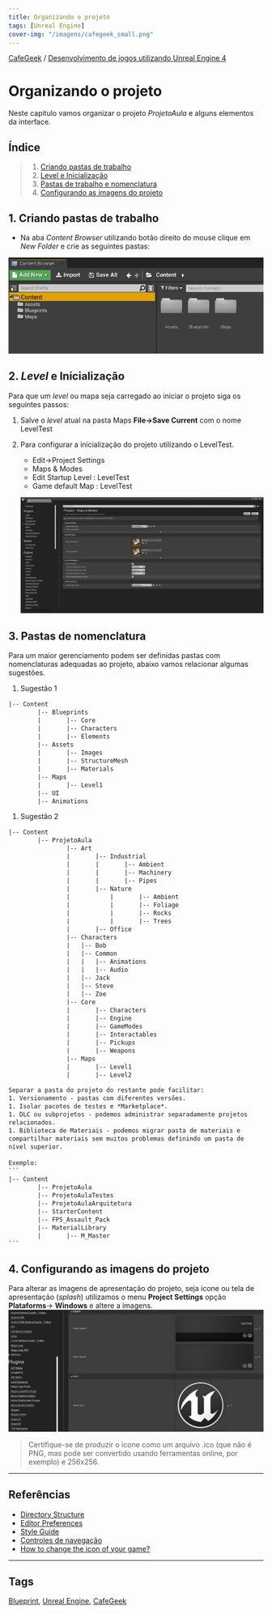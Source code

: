 ```yaml
---
title: Organizando o projeto
tags: [Unreal Engine]
cover-img: "/imagens/cafegeek_small.png"
---
```


[CafeGeek](https://myerco.github.io/unreal-engine)  / [Desenvolvimento de jogos utilizando Unreal Engine 4](https://myerco.github.io/unreal-engine/unreal.html)

# Organizando o projeto
Neste capitulo vamos organizar o projeto *ProjetoAula* e alguns elementos da interface.

## Índice
> 1. [Criando pastas de trabalho](#1)
> 1. [Level e Inicialização](#2)
> 1. [Pastas de trabalho e nomenclatura](#3)
> 1. [Configurando as imagens do projeto](#4)

<a name="1"></a>
## 1. Criando pastas de trabalho
- Na aba *Content Browser* utilizando botão direito do mouse clique em *New Folder* e crie as seguintes pastas:   

![](../imagens/projeto/projeto7.png)

<a name="2"></a>
## 2. *Level* e Inicialização
Para que um *level* ou mapa seja carregado ao iniciar o projeto siga os seguintes passos:  
1. Salve o *level* atual na pasta Maps **File->Save Current** com o nome LevelTest
1. Para configurar a inicialização do projeto utilizando o LevelTest.
	- Edit->Project Settings
	- Maps & Modes
	- Edit Startup Level : LevelTest
	- Game default Map : LevelTest  

	![](../imagens/projeto/projeto5.png)

## 3. Pastas de nomenclatura
Para um maior gerenciamento podem ser definidas pastas com nomenclaturas adequadas ao projeto, abaixo vamos relacionar algumas sugestões.

1. Sugestão 1
```
|-- Content
		|-- Blueprints
		|		|-- Core
		|		|-- Characters
		|		|-- Elements
		|-- Assets
		|		|-- Images
		|		|-- StructureMesh
		|		|-- Materials
		|-- Maps
		|		|-- Level1
		|-- UI
		|-- Animations
```

1. Sugestão 2
```
|-- Content
		|-- ProjetoAula
				|-- Art
				|		|-- Industrial
				|		|		|-- Ambient
				|		|		|-- Machinery
				|		|		|-- Pipes
				|		|-- Nature
				|  			|		|-- Ambient
				|  			|		|-- Foliage
				|  			|		|-- Rocks
				|  			|		|-- Trees
				|		|-- Office
				|-- Characters
				|   |-- Bob
				|   |-- Common
				|   |   |-- Animations
				|   |   |-- Audio
				|   |-- Jack
				|   |-- Steve
				|   |-- Zoe						
				|-- Core
				|		|-- Characters
				|		|-- Engine
				|		|-- GameModes
				|		|-- Interactables
				|		|-- Pickups
				|		|-- Weapons
				|-- Maps
				|	 	|-- Level1
				|	 	|-- Level2
```
	Separar a pasta do projeto do restante pode facilitar:
	1. Versionamento - pastas com diferentes versões.
	1. Isolar pacotes de testes e *Marketplace*.
	1. DLC ou subprojetos - podemos administrar separadamente projetos relacionados.
	1. Biblioteca de Materiais - podemos migrar pasta de materiais e compartilhar materiais sem muitos problemas definindo um pasta de nível superior.

	Exemplo:
	```
	|-- Content
			|-- ProjetoAula
			|-- ProjetoAulaTestes
			|-- ProjetoAulaArquitetura
			|-- StarterContent
			|-- FPS_Assault_Pack
			|-- MaterialLibrary
			|		|-- M_Master
	```		


<a name="4"></a>
## 4. Configurando as imagens  do projeto
Para alterar as imagens de apresentação do projeto, seja ícone ou tela de apresentação (*splash*) utilizamos o menu **Project Settings** opção **Plataforms**-> **Windows** e altere a imagens.
![](../imagens/projeto/projeto8.png)

> Certifique-se de produzir o ícone como um arquivo .ico (que não é PNG, mas pode ser convertido usando ferramentas online, por exemplo) e 256x256.

***
## Referências
- [Directory Structure](https://docs.unrealengine.com/en-US/Engine/Basics/DirectoryStructure/index.html)  
- [Editor Preferences](https://docs.unrealengine.com/en-US/Engine/UI/index.html)  
- [Style Guide](https://github.com/Allar/ue4-style-guide/blob/master/README.md)  
- [Controles de navegação](https://docs.unrealengine.com/en-US/Engine/UI/LevelEditor/Viewports/ViewportControls/index.html)
- [How to change the icon of your game?](https://answers.unrealengine.com/questions/397901/how-to-change-the-icon-of-your-game.html)

***
## Tags
[Blueprint](https://myerco.github.io/unreal-engine/modulo1/blueprint.html), [Unreal Engine](https://myerco.github.io/unreal-engine/unreal.html), [CafeGeek](https://myerco.github.io/unreal-engine/)
